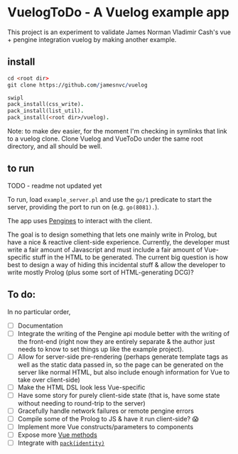 # VuelogToDo  - A Vuelog example app

This project is an experiment to validate James Norman Vladimir Cash's vue + pengine integration vuelog
by making another example.

## install


```prolog
cd <root dir>
git clone https://github.com/jamesnvc/vuelog

swipl
pack_install(css_write).
pack_install(list_util).
pack_install(<root dir>/vuelog).
```

Note: to make dev easier, for the moment I'm checking in symlinks that link to a vuelog clone.
Clone Vuelog and VueToDo under the same root directory, and all should be well.

## to run

TODO - readme not updated yet

To run, load `example_server.pl` and use the `go/1` predicate to start the server, providing the port to run on (e.g. `go(8081).`).

The app uses [Pengines][pengines] to interact with the client.

The goal is to design something that lets one mainly write in Prolog, but have a nice & reactive client-side experience.
Currently, the developer must write a fair amount of Javascript and must include a fair amount of Vue-specific stuff in the HTML to be generated.
The current big question is how best to design a way of hiding this incidental stuff & allow the developer to write mostly Prolog (plus some sort of HTML-generating DCG)?

  [pengines]: http://www.swi-prolog.org/pldoc/doc_for?object=section(%27packages/pengines.html%27)


## To do:

In no particular order,

 - [ ] Documentation
 - [ ] Integrate the writing of the Pengine api module better with the writing of the front-end (right now they are entirely separate & the author just needs to know to set things up like the example project).
 - [ ] Allow for server-side pre-rendering (perhaps generate template tags as well as the static data passed in, so the page can be generated on the server like normal HTML, but also include enough information for Vue to take over client-side)
 - [ ] Make the HTML DSL look less Vue-specific
 - [ ] Have some story for purely client-side state (that is, have some state without needing to round-trip to the server)
 - [ ] Gracefully handle network failures or remote pengine errors
 - [ ] Compile some of the Prolog to JS & have it run client-side? 😱
 - [ ] Implement more Vue constructs/parameters to components
 - [ ] Expose more [Vue methods](https://vuejs.org/v2/api/#Global-Config)
 - [ ] Integrate with [`pack(identity)`](https://github.com/Anniepoo/identity)
